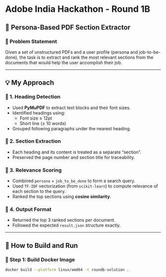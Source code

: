 # Adobe India Hackathon - Round 1B  
## 📘 Persona-Based PDF Section Extractor

### 🧠 Problem Statement

Given a set of unstructured PDFs and a user profile (persona and job-to-be-done), the task is to extract and rank the most relevant sections from the documents that would help the user accomplish their job.

---

## 💡 My Approach

### 🔹 1. **Heading Detection**
- Used **PyMuPDF** to extract text blocks and their font sizes.
- Identified headings using:
  - Font size ≥ 12pt
  - Short line (≤ 10 words)
- Grouped following paragraphs under the nearest heading.

### 🔹 2. **Section Extraction**
- Each heading and its content is treated as a separate “section”.
- Preserved the page number and section title for traceability.

### 🔹 3. **Relevance Scoring**
- Combined `persona` + `job_to_be_done` to form a search query.
- Used `TF-IDF` vectorization (from `scikit-learn`) to compute relevance of each section to the query.
- Ranked the top sections using **cosine similarity**.

### 🔹 4. **Output Format**
- Returned the top 3 ranked sections per document.
- Followed the expected `result.json` structure exactly.

---

## 🔧 How to Build and Run

### 🔹 Step 1: Build Docker Image

```bash
docker build --platform linux/amd64 -t roundb-solution .
